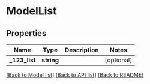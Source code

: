 # ModelList

## Properties
Name | Type | Description | Notes
------------ | ------------- | ------------- | -------------
**_123_list** | **string** |  | [optional] 

[[Back to Model list]](../../README.md#documentation-for-models) [[Back to API list]](../../README.md#documentation-for-api-endpoints) [[Back to README]](../../README.md)

